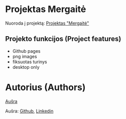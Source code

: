 # Projektas Mergaitė

Nuoroda į projektą: [Projektas "Mergaitė"](https://ausra123.github.io/5-mergaite/)

## Projekto funkcijos (Project features) 
-  Github pages
- png images
- fiksuotas turinys
- desktop only

 # Autorius (Authors) 

[Aušra](https://github.com/Ausra123)

  Aušra: [Github](https://github.com/Ausra123), [Linkedin](https://www.linkedin.com/in/ausra-katinien%C4%97-b7446152/)